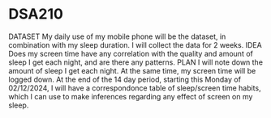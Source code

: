 # DSA210

DATASET
My daily use of my mobile phone will be the dataset, in combination with my sleep duration. I will collect the data for 2 weeks.
IDEA
Does my screen time have any correlation with the quality and amount of sleep I get each night, and are there any patterns.
PLAN
I will note down the amount of sleep I get each night. At the same time, my screen time will be logged down. At the end of the 14 day period, starting this Monday of 02/12/2024, I will have a correspondonce table of sleep/screen time habits, which I can use to make inferences regarding any effect of screen on my sleep.
